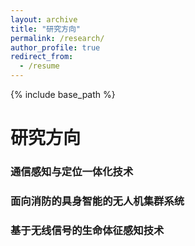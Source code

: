 ```yaml
---
layout: archive
title: "研究方向"
permalink: /research/
author_profile: true
redirect_from:
  - /resume
---
```


{% include base_path %}

研究方向
======

### 通信感知与定位一体化技术

### 面向消防的具身智能的无人机集群系统

### 基于无线信号的生命体征感知技术